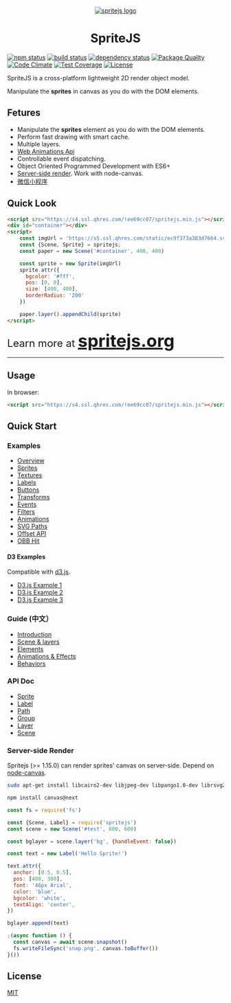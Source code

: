<p align="center">
  <a href="http://spritejs.org"><img src="https://p2.ssl.qhimg.com/t01e6920579715cc92b.jpg" alt="spritejs logo"/></a>
</p>

<h1 align="center">SpriteJS</h1>

[![npm status](https://img.shields.io/npm/v/spritejs.svg)](https://www.npmjs.org/package/spritejs)
[![build status](https://api.travis-ci.org/spritejs/spritejs.svg?branch=master)](https://travis-ci.org/spritejs/spritejs) 
[![dependency status](https://david-dm.org/spritejs/spritejs.svg)](https://david-dm.org/spritejs/spritejs)
[![Package Quality](http://npm.packagequality.com/shield/spritejs.svg)](http://packagequality.com/#?package=spritejs)
[![Code Climate](https://codeclimate.com/github/spritejs/spritejs/badges/gpa.svg)](https://codeclimate.com/github/spritejs/spritejs)
[![Test Coverage](https://api.codeclimate.com/v1/badges/8327f502ee8ba003c6b8/test_coverage)](https://codeclimate.com/github/spritejs/spritejs/test_coverage)
[![License](https://img.shields.io/npm/l/spritejs.svg)](LICENSE)

SpriteJS is a cross-platform lightweight 2D render object model.

Manipulate the **sprites** in canvas as you do with the DOM elements.

## Fetures

- Manipulate the **sprites** element as you do with the DOM elements.
- Perform fast drawing with smart cache.
- Multiple layers.
- [Web Animations Api](https://w3c.github.io/web-animations/#the-animation-interface)
- Controllable event dispatching.
- Object Oriented Programmed Development with ES6+
- [Server-side render](#server-side-render). Work with node-canvas.
- [微信小程序](https://github.com/spritejs/sprite-wxapp)

## Quick Look

```html
<script src="https://s4.ssl.qhres.com/!ee69cc07/spritejs.min.js"></script>
<div id="container"></div>
<script>
    const imgUrl = 'https://s5.ssl.qhres.com/static/ec9f373a383d7664.svg'
    const {Scene, Sprite} = spritejs;
    const paper = new Scene('#container', 400, 400)

    const sprite = new Sprite(imgUrl)
    sprite.attr({
      bgcolor: '#fff',
      pos: [0, 0],
      size: [400, 400],
      borderRadius: '200'
    })

    paper.layer().appendChild(sprite)
</script>
```

<div style="font-size: 1.5rem">Learn more at <strong style="font-size: 2.5rem"><a href="http://spritejs.org/">spritejs.org</a></strong> </div>

---

## Usage

In browser:

```html
<script src="https://s4.ssl.qhres.com/!ee69cc07/spritejs.min.js"></script>
```

## Quick Start

### Examples

- [Overview](http://spritejs.org/)
- [Sprites](http://spritejs.org/demo/#basic_sprites)
- [Textures](http://spritejs.org/demo/#sprites_textures)
- [Labels](http://spritejs.org/demo/#labels)
- [Buttons](http://spritejs.org/demo/#buttons)
- [Transforms](http://spritejs.org/demo/#sprites_transforms)
- [Events](http://spritejs.org/demo/#sprite_events)
- [Filters](http://spritejs.org/demo/#filters)
- [Animations](http://spritejs.org/demo/#animations)
- [SVG Paths](http://spritejs.org/demo/#svg_path)
- [Offset API](http://spritejs.org/demo/#offset_api)
- [OBB Hit](http://spritejs.org/demo/#obb)

#### D3 Examples

Compatible with [d3.js](https://github.com/d3/d3).

- [D3.js Example 1](http://spritejs.org/demo/#d3)
- [D3.js Example 2](http://spritejs.org/demo/#d3-2)
- [D3.js Example 3](http://spritejs.org/demo/#d3-3)

### Guide (中文）

- [Introduction](http://spritejs.org/#/zh-cn/index)
- [Scene & layers](http://spritejs.org/#/zh-cn/layer)
- [Elements](http://spritejs.org/#/zh-cn/elements)
- [Animations & Effects](http://spritejs.org/#/zh-cn/elements)
- [Behaviors](http://spritejs.org/#/zh-cn/behavior)

### API Doc

- [Sprite](http://spritejs.org/#/api/sprite)
- [Label](http://spritejs.org/#/api/label)
- [Path](http://spritejs.org/#/api/path)
- [Group](http://spritejs.org/#/api/group)
- [Layer](http://spritejs.org/#/api/layer)
- [Scene](http://spritejs.org/#/api/scene)

### Server-side Render

Spritejs (>= 1.15.0) can render sprites' canvas on server-side. Depend on [node-canvas](https://github.com/Automattic/node-canvas).

```bash
sudo apt-get install libcairo2-dev libjpeg-dev libpango1.0-dev librsvg2-dev libgif-dev build-essential g++
```

```bash
npm install canvas@next
```

```js
const fs = require('fs')

const {Scene, Label} = require('spritejs')
const scene = new Scene('#test', 800, 600)

const bglayer = scene.layer('bg', {handleEvent: false})

const text = new Label('Hello Sprite!')

text.attr({
  anchor: [0.5, 0.5],
  pos: [400, 300],
  font: '46px Arial',
  color: 'blue',
  bgcolor: 'white',
  textAlign: 'center',
})

bglayer.append(text)

;(async function () {
  const canvas = await scene.snapshot()
  fs.writeFileSync('snap.png', canvas.toBuffer())
}())
```

## License

[MIT](LICENSE)
